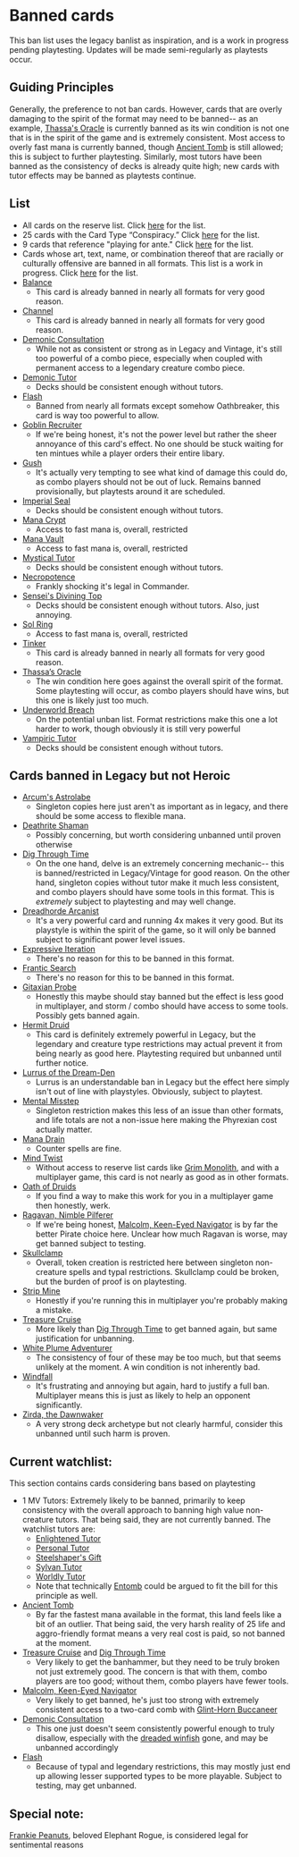 # Banned cards
This ban list uses the legacy banlist as inspiration, and is a work in progress pending playtesting. Updates will be made semi-regularly as playtests occur. 

## Guiding Principles
Generally, the preference to not ban cards. However, cards that are overly damaging to the spirit of the format may need to be banned-- as an example, [Thassa's Oracle](https://scryfall.com/card/thb/73/thassas-oracle) is currently banned as its win condition is not one that is in the spirit of the game and is extremely consistent. Most access to overly fast mana is currently banned, though [Ancient Tomb](https://scryfall.com/card/uma/236/ancient-tomb) is still allowed; this is subject to further playtesting. Similarly, most tutors have been banned as the consistency of decks is already quite high; new cards with tutor effects may be banned as playtests continue.

## List
* All cards on the reserve list. Click [here](https://magic.wizards.com/en/news/announcements/official-reprint-policy) for the list.
* 25 cards with the Card Type “Conspiracy.” Click [here](https://gatherer.wizards.com/Pages/Search/Default.aspx?action=advanced&special=true&type=+%5b%22Conspiracy%22%5d) for the list.
* 9 cards that reference "playing for ante." Click [here](https://gatherer.wizards.com/Pages/Search/Default.aspx?action=advanced&text=+%5b%22%20ante.%22%5d) for the list.
* Cards whose art, text, name, or combination thereof that are racially or culturally offensive are banned in all formats. This list is a work in progress. Click [here](https://magic.wizards.com/en/news/announcements/depictions-racism-magic-2020-06-10) for the list.
* [Balance](https://scryfall.com/card/ema/2/balance)
	* This card is already banned in nearly all formats for very good reason.
* [Channel](https://scryfall.com/card/ima/157/channel)
	* This card is already banned in nearly all formats for very good reason.
* [Demonic Consultation](https://scryfall.com/card/me2/85/demonic-consultation)
	* While not as consistent or strong as in Legacy and Vintage, it's still too powerful of a combo piece, especially when coupled with permanent access to a legendary creature combo piece.
* [Demonic Tutor](https://scryfall.com/card/cmm/150/demonic-tutor)
	* Decks should be consistent enough without tutors.
* [Flash](https://scryfall.com/card/a25/57/flash)
	* Banned from nearly all formats except somehow Oathbreaker, this card is way too powerful to allow.
* [Goblin Recruiter](https://scryfall.com/card/6ed/186/goblin-recruiter)
	* If we're being honest, it's not the power level but rather the sheer annoyance of this card's effect. No one should be stuck waiting for ten mintues while a player orders their entire libary.
* [Gush](https://scryfall.com/card/jvc/27/gush)
	* It's actually very tempting to see what kind of damage this could do, as combo players should not be out of luck. Remains banned provisionally, but playtests around it are scheduled.
* [Imperial Seal](https://scryfall.com/card/2x2/354/imperial-seal)
	* Decks should be consistent enough without tutors.
* [Mana Crypt](https://scryfall.com/card/2xm/270/mana-crypt)
	* Access to fast mana is, overall, restricted
* [Mana Vault](https://scryfall.com/card/2xm/270/mana-vault)
	* Access to fast mana is, overall, restricted
* [Mystical Tutor](https://scryfall.com/card/ema/62/mystical-tutor)
	* Decks should be consistent enough without tutors.
* [Necropotence](https://scryfall.com/card/ima/98/necropotence)
	* Frankly shocking it's legal in Commander.
* [Sensei's Divining Top](https://scryfall.com/card/2x2/314/senseis-divining-top)
	* Decks should be consistent enough without tutors. Also, just annoying.
* [Sol Ring](https://scryfall.com/card/cmm/410/sol-ring)
	* Access to fast mana is, overall, restricted
* [Tinker](https://scryfall.com/card/ulg/45/tinker)
	* This card is already banned in nearly all formats for very good reason.
* [Thassa’s Oracle](https://scryfall.com/card/thb/73/thassas-oracle)
	* The win condition here goes against the overall spirit of the format. Some playtesting will occur, as combo players should have wins, but this one is likely just too much.
* [Underworld Breach](https://scryfall.com/card/thb/161/underworld-breach)
	* On the potential unban list. Format restrictions make this one a lot harder to work, though obviously it is still very powerful
* [Vampiric Tutor](https://scryfall.com/card/cmr/156/vampiric-tutor)
	* Decks should be consistent enough without tutors. 

## Cards banned in Legacy but not Heroic
* [Arcum's Astrolabe](https://scryfall.com/card/mh1/220/arcums-astrolabe)
	* Singleton copies here just aren't as important as in legacy, and there should be some access to flexible mana.
* [Deathrite Shaman](https://scryfall.com/card/ema/215/deathrite-shaman)
	* Possibly concerning, but worth considering unbanned until proven otherwise
* [Dig Through Time](https://scryfall.com/card/ncc/219/dig-through-time)
	* On the one hand, delve is an extremely concerning mechanic-- this is banned/restricted in Legacy/Vintage for good reason. On the other hand, singleton copies without tutor make it much less consistent, and combo players should have some tools in this format. This is *extremely* subject to playtesting and may well change.
* [Dreadhorde Arcanist](https://scryfall.com/card/war/125/dreadhorde-arcanist)
	* It's a very powerful card and running 4x makes it very good. But its playstyle is within the spirit of the game, so it will only be banned subject to significant power level issues.
* [Expressive Iteration](https://scryfall.com/card/stx/186/expressive-iteration)
	* There's no reason for this to be banned in this format.
* [Frantic Search](https://scryfall.com/card/cmm/96/frantic-search)
	* There's no reason for this to be banned in this format.
* [Gitaxian Probe](https://scryfall.com/card/nph/35/gitaxian-probe)
	* Honestly this maybe should stay banned but the effect is less good in multiplayer, and storm / combo should have access to some tools. Possibly gets banned again.
* [Hermit Druid](https://scryfall.com/card/tpr/175/hermit-druid)
	* This card is definitely extremely powerful in Legacy, but the legendary and creature type restrictions may actual prevent it from being nearly as good here. Playtesting required but unbanned until further notice.
* [Lurrus of the Dream-Den](https://scryfall.com/card/iko/226/lurrus-of-the-dream-den)
	* Lurrus is an understandable ban in Legacy but the effect here simply isn't out of line with playstyles. Obviously, subject to playtest.
* [Mental Misstep](https://scryfall.com/card/nph/38/mental-misstep)
	* Singleton restriction makes this less of an issue than other formats, and life totals are not a non-issue here making the Phyrexian cost actually matter.
* [Mana Drain](https://scryfall.com/card/2x2/57/mana-drain)
	* Counter spells are fine.
* [Mind Twist](https://scryfall.com/card/me3/72/mind-twist)
	* Without access to reserve list cards like [Grim Monolith](https://scryfall.com/card/ulg/126/grim-monolith), and with a multiplayer game, this card is not nearly as good as in other formats.
* [Oath of Druids](https://scryfall.com/card/c16/159/oath-of-druids)
	* If you find a way to make this work for you in a multiplayer game then honestly, werk.
* [Ragavan, Nimble Pilferer](https://scryfall.com/card/mh2/138/ragavan-nimble-pilferer)
	* If we're being honest, [Malcolm, Keen-Eyed Navigator](https://scryfall.com/card/lcc/161/malcolm-keen-eyed-navigator) is by far the better Pirate choice here. Unclear how much Ragavan is worse, may get banned subject to testing.
* [Skullclamp](https://scryfall.com/card/moc/379/skullclamp)
	* Overall, token creation is restricted here between singleton non-creature spells and typal restrictions. Skullclamp could be broken, but the burden of proof is on playtesting.
* [Strip Mine](https://scryfall.com/card/vma/316/strip-mine)
	* Honestly if you're running this in multiplayer you're probably making a mistake.
* [Treasure Cruise](https://scryfall.com/card/ncc/237/treasure-cruise)
	* More likely than [Dig Through Time](https://scryfall.com/card/ncc/219/dig-through-time) to get banned again, but same justification for unbanning.
* [White Plume Adventurer](https://scryfall.com/card/clb/49/white-plume-adventurer)
	* The consistency of four of these may be too much, but that seems unlikely at the moment. A win condition is not inherently bad.
* [Windfall](https://scryfall.com/card/cmm/859/windfall)
	* It's frustrating and annoying but again, hard to justify a full ban. Multiplayer means this is just as likely to help an opponent significantly.
* [Zirda, the Dawnwaker](https://scryfall.com/card/iko/233/zirda-the-dawnwaker)
	* A very strong deck archetype but not clearly harmful, consider this unbanned until such harm is proven.



## Current watchlist:
This section contains cards considering bans based on playtesting
* 1 MV Tutors: Extremely likely to be banned, primarily to keep consistency with the overall approach to banning high value non-creature tutors. That being said, they are not currently banned. The watchlist tutors are:
	* [Enlightened Tutor](https://scryfall.com/card/ema/9/enlightened-tutor)
	* [Personal Tutor](https://scryfall.com/card/cmm/110/personal-tutor)
	* [Steelshaper's Gift](https://scryfall.com/card/cmm/59/steelshapers-gift)
	* [Sylvan Tutor](https://scryfall.com/card/me4/169/sylvan-tutor)
	* [Worldly Tutor](https://scryfall.com/card/cc1/6/worldly-tutor)
	* Note that technically [Entomb](https://scryfall.com/card/uma/94/entomb) could be argued to fit the bill for this principle as well.
* [Ancient Tomb](https://scryfall.com/card/uma/236/ancient-tomb)
	* By far the fastest mana available in the format, this land feels like a bit of an outlier. That being said, the very harsh reality of 25 life and aggro-friendly format means a very real cost is paid, so not banned at the moment.
* [Treasure Cruise](https://scryfall.com/card/ncc/237/treasure-cruise) and [Dig Through Time](https://scryfall.com/card/ncc/219/dig-through-time)
	* Very likely to get the banhammer, but they need to be truly broken not just extremely good. The concern is that with them, combo players are too good; without them, combo players have fewer tools.
* [Malcolm, Keen-Eyed Navigator](https://scryfall.com/card/lcc/161/malcolm-keen-eyed-navigator)
	* Very likely to get banned, he's just too strong with extremely consistent access to a two-card comb with [Glint-Horn Buccaneer](https://scryfall.com/card/m20/141/glint-horn-buccaneer)
* [Demonic Consultation](https://scryfall.com/card/me2/85/demonic-consultation)
	* This one just doesn't seem consistently powerful enough to truly disallow, especially with the [dreaded winfish](https://scryfall.com/card/thb/73/thassas-oracle) gone, and may be unbanned accordingly
* [Flash](https://scryfall.com/card/a25/57/flash)
	* Because of typal and legendary restrictions, this may mostly just end up allowing lesser supported types to be more playable. Subject to testing, may get unbanned.

## Special note:
[Frankie Peanuts](https://scryfall.com/card/und/5/frankie-peanuts), beloved Elephant Rogue, is considered legal for sentimental reasons
